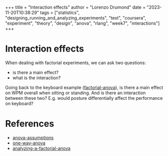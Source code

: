 +++
title = "Interaction effects"
author = "Lorenzo Drumond"
date = "2023-11-20T10:38:29"
tags = ["statistics",  "designing_running_and_analyzing_experiments",  "test",  "coursera",  "experiment",  "theory",  "design",  "anova",  "rlang",  "week7",  "interactions"]
+++


# Interaction effects
When dealing with factorial experiments, we can ask two questions:
- is there a main effect?
- what is the interaction?

Going back to the keyboard example ([factorial-anova](/wiki/factorial-anova/)), is there a main effect on WPM overall when sitting or standing. And is there an interaction between these two? E.g. would posture differentially affect the performance on keyboard?



# References
- [anova-assumptions](/wiki/anova-assumptions/)
- [one-way-anova](/wiki/one-way-anova/)
- [analyzing-a-factorial-anova](/wiki/analyzing-a-factorial-anova/)
